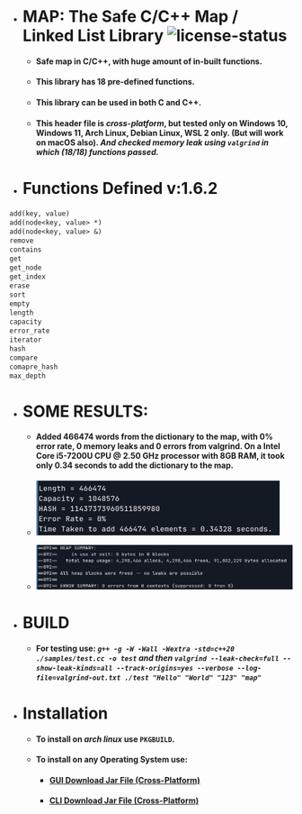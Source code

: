 * # MAP: The Safe C/C++ Map / Linked List Library ![license-status](https://img.shields.io/github/license/Dark-CodeX/map)
    * #### **Safe map in C/C++, with huge amount of in-built functions.**
    * #### **This library has 18 pre-defined functions.**
    * #### **This library can be used in both C and C++.**
    * #### This header file is *cross-platform*, but tested only on Windows 10, Windows 11, Arch Linux, Debian Linux, WSL 2 only. (But will work on macOS also). *And checked memory leak using **`valgrind`** in which (18/18) functions passed.*

* # Functions Defined v:1.6.2
```
add(key, value)
add(node<key, value> *)
add(node<key, value> &)
remove
contains
get
get_node
get_index
erase
sort
empty
length
capacity
error_rate
iterator
hash
compare
comapre_hash
max_depth
```
* # SOME RESULTS:
    * #### Added 466474 words from the dictionary to the map, with 0% error rate, 0 memory leaks and 0 errors from valgrind. On a Intel Core i5-7200U CPU @ 2.50 GHz processor with 8GB RAM, it took only 0.34 seconds to add the dictionary to the map.
    * ![app.png](./img/app.png)
    
    * ![heap_alloc.png](./img/heap_alloc.png)
* # BUILD
    * #### **For testing use:** *`g++ -g -W -Wall -Wextra -std=c++20 ./samples/test.cc -o test` **and then** `valgrind --leak-check=full --show-leak-kinds=all --track-origins=yes --verbose --log-file=valgrind-out.txt ./test "Hello" "World" "123" "map"`*
* # Installation
    * #### To install on *arch linux* use **`PKGBUILD`**.
    * #### To install on **any Operating System** use:
        * #### [**GUI** Download Jar File (Cross-Platform)](https://github.com/Dark-CodeX/InstallRepos/releases/download/v1.0.0/InstallReposGUI.jar)

        * #### [**CLI** Download Jar File (Cross-Platform)](https://github.com/Dark-CodeX/InstallRepos/releases/download/v1.0.0/InstallReposCLI.jar)
